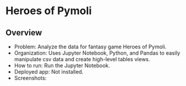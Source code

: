 # Heroes of Pymoli
## Overview
- Problem: Analyze the data for fantasy game Heroes of Pymoli.
- Organization: Uses Jupyter Notebook, Python, and Pandas to easily manipulate csv data and create high-level tables views.
- How to run: Run the Jupyter Notebook.
- Deployed app: Not installed.
- Screenshots:
